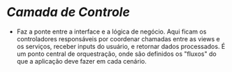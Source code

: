 # ***Camada de Controle***

* Faz a ponte entre a interface e a lógica de negócio. Aqui ficam os controladores responsáveis por coordenar chamadas entre as views e os serviços, receber inputs do usuário, e retornar dados processados.
É um ponto central de orquestração, onde são definidos os "fluxos" do que a aplicação deve fazer em cada cenário.